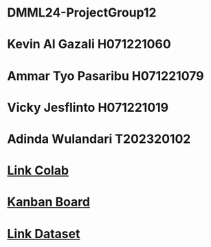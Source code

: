 # DMML24-ProjectGroup12

# Kevin Al Gazali H071221060
# Ammar Tyo Pasaribu H071221079
# Vicky Jesflinto H071221019
# Adinda Wulandari T202320102

# [Link Colab](https://colab.research.google.com/drive/1-jG79iEHCnN22bRbTDorYJ5gRTOLdmSe)
# [Kanban Board](https://github.com/users/kevinalgazali1/projects/1)
# [Link Dataset](https://www.kaggle.com/datasets/abhi8923shriv/sentiment-analysis-dataset)